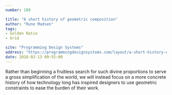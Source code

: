 ```yaml
---
number: 109

title: "A short history of geometric composition"
author: "Rune Madsen"
tags:
- Golden Ratio
- Grid

site: "Programming Design Systems"
address: "https://programmingdesignsystems.com/layout/a-short-history-of-geometric-composition/index.html"
date: 2018-02-13 09:55:00
---
```


Rather than beginning a fruitless search for such divine proportions to serve a gross simplification of the world, we will instead focus on a more concrete history of how technology long has inspired designers to use geometric constraints to ease the burden of their work.
